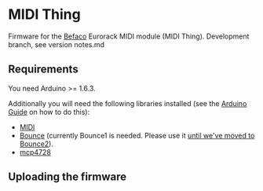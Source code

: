 # MIDI Thing
Firmware for the [Befaco](http://befaco.org) Eurorack MIDI module (MIDI Thing).
Development branch, see version notes.md

## Requirements
You need Arduino >= 1.6.3.

Additionally you will need the following libraries installed (see the [Arduino Guide](https://www.arduino.cc/en/Guide/Libraries) on how to do this):

* [MIDI](https://github.com/FortySevenEffects/arduino_midi_library)
* [Bounce](https://github.com/thomasfredericks/Bounce2) (currently Bounce1 is needed. Please use it [until we've moved to Bounce2](https://github.com/Befaco/midithing/issues/3)).
* [mcp4728](https://code.google.com/p/neuroelec/downloads/detail?name=mcp4728_library-v1.3.zip)


## Uploading the firmware

